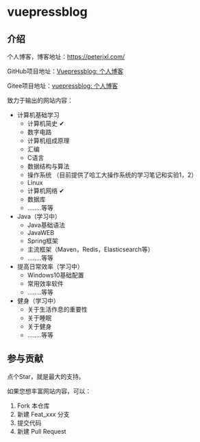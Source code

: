 # vuepressblog

## 介绍
个人博客，博客地址：https://peterjxl.com/

GitHub项目地址：[Vuepressblog: 个人博客](https://github.com/Peter-JXL/vuepressblog)

Gitee项目地址：[vuepressblog: 个人博客](https://gitee.com/peterjxl/vuepressblog)


致力于输出的网站内容：
* 计算机基础学习
  * 计算机简史 ✔︎
  * 数字电路
  * 计算机组成原理
  * 汇编
  * C语言
  * 数据结构与算法
  * 操作系统  （目前提供了哈工大操作系统的学习笔记和实验1，2）
  * Linux
  * 计算机网络 ✔︎
  * 数据库
  * ........等等
* Java（学习中）
  * Java基础语法 
  * JavaWEB
  * Spring框架
  * 主流框架（Maven，Redis，Elasticsearch等）
  * ........等等
* 提高日常效率（学习中）
  * Windows10基础配置
  * 常用效率软件
  * ........等等
* 健身（学习中）
  * 关于生活作息的重要性
  * 关于睡眠
  * 关于健身
  * ........等等



## 参与贡献

点个Star，就是最大的支持。

如果您想丰富网站内容，可以：
1.  Fork 本仓库
2.  新建 Feat_xxx 分支
3.  提交代码
4.  新建 Pull Request
